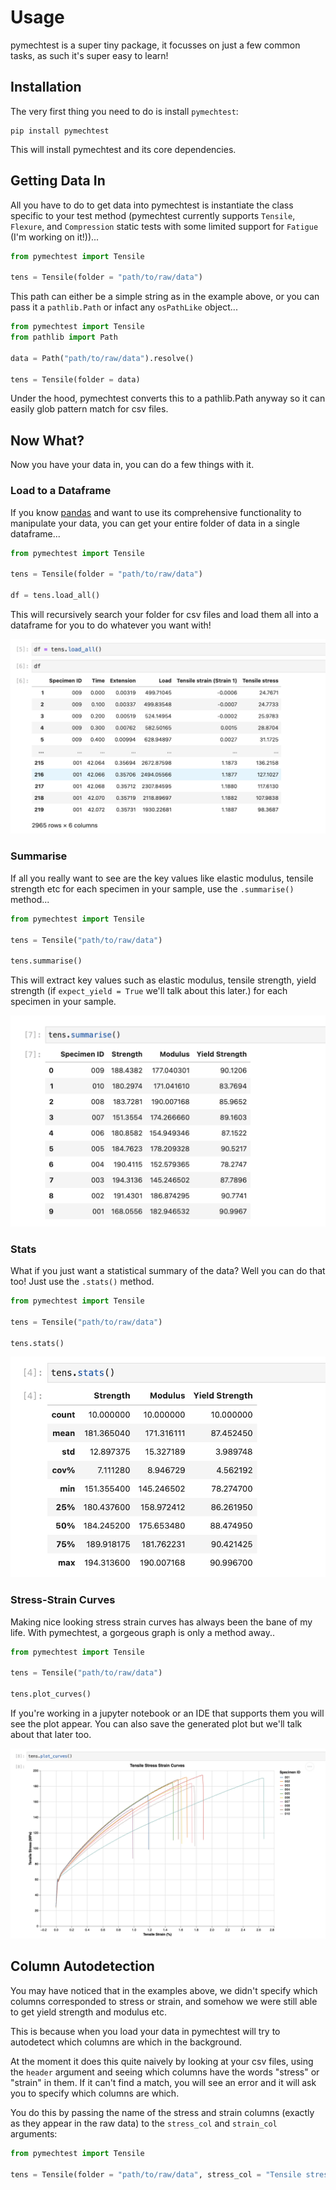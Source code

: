 # Usage

pymechtest is a super tiny package, it focusses on just a few common tasks, as such it's super easy to learn!

## Installation

The very first thing you need to do is install `pymechtest`:

```shell
pip install pymechtest
```

This will install pymechtest and its core dependencies.

## Getting Data In

All you have to do to get data into pymechtest is instantiate the class specific to your test method (pymechtest currently supports `Tensile`, `Flexure`, and `Compression` static tests with some limited support for `Fatigue` (I'm working on it!))...

```python
from pymechtest import Tensile

tens = Tensile(folder = "path/to/raw/data")
```

This path can either be a simple string as in the example above, or you can pass it a `pathlib.Path` or infact any `osPathLike` object...

```python
from pymechtest import Tensile
from pathlib import Path

data = Path("path/to/raw/data").resolve()

tens = Tensile(folder = data)
```

Under the hood, pymechtest converts this to a pathlib.Path anyway so it can easily glob pattern match for csv files.

## Now What?

Now you have your data in, you can do a few things with it.

### Load to a Dataframe

If you know [pandas] and want to use its comprehensive functionality to manipulate your data, you can get your entire folder of data in a single dataframe...

```python
from pymechtest import Tensile

tens = Tensile(folder = "path/to/raw/data")

df = tens.load_all()
```

This will recursively search your folder for csv files and load them all into a dataframe for you to do whatever you want with!

![load_all](../img/load_all.png)

### Summarise

If all you really want to see are the key values like elastic modulus, tensile strength etc for each specimen in your sample, use the `.summarise()` method...

```python
from pymechtest import Tensile

tens = Tensile("path/to/raw/data")

tens.summarise()
```

This will extract key values such as elastic modulus, tensile strength, yield strength (if `expect_yield = True` we'll talk about this later.) for each specimen in your sample.

![summarise](../img/summarise.png)

### Stats

What if you just want a statistical summary of the data? Well you can do that too! Just use the `.stats()` method.

```python
from pymechtest import Tensile

tens = Tensile("path/to/raw/data")

tens.stats()
```

![stats](../img/stats.png)

### Stress-Strain Curves

Making nice looking stress strain curves has always been the bane of my life. With pymechtest, a gorgeous graph is only a method away..

```python
from pymechtest import Tensile

tens = Tensile("path/to/raw/data")

tens.plot_curves()
```

If you're working in a jupyter notebook or an IDE that supports them you will see the plot appear. You can also save the generated plot but we'll talk about that later too.

![plot_curves](../img/plot_curves.png)

## Column Autodetection

You may have noticed that in the examples above, we didn't specify which columns corresponded to stress or strain, and somehow we were still able to get yield strength and modulus etc.

This is because when you load your data in pymechtest will try to autodetect which columns are which in the background.

At the moment it does this quite naively by looking at your csv files, using the `header` argument and seeing which columns have the words "stress" or "strain" in them. If it can't find a match, you will see an error and it will ask you to specify which columns are which.

You do this by passing the name of the stress and strain columns (exactly as they appear in the raw data) to the `stress_col` and `strain_col` arguments:

```python
from pymechtest import Tensile

tens = Tensile(folder = "path/to/raw/data", stress_col = "Tensile stress", strain_col = "Tensile strain (Strain1)")
```

[pandas]: https://pandas.pydata.org
